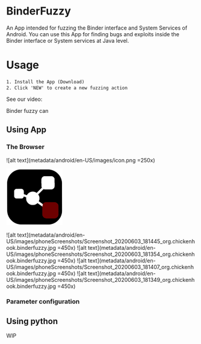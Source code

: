 # BinderFuzzy

An App intended for fuzzing the Binder interface and System Services of Android.
You can use this App for finding bugs and exploits inside the Binder interface or System services at Java level.

# Usage
```
1. Install the App (Download)
2. Click 'NEW' to create a new fuzzing action
```

See our video: []()

Binder fuzzy can

## Using App



### The Browser

![alt text](metadata/android/en-US/images/icon.png =250x)

<img src="metadata/android/en-US/images/icon.png" width="150">

![alt text](metadata/android/en-US/images/phoneScreenshots/Screenshot_20200603_181445_org.chickenhook.binderfuzzy.jpg =450x)
![alt text](metadata/android/en-US/images/phoneScreenshots/Screenshot_20200603_181354_org.chickenhook.binderfuzzy.jpg =450x)
![alt text](metadata/android/en-US/images/phoneScreenshots/Screenshot_20200603_181407_org.chickenhook.binderfuzzy.jpg =450x)
![alt text](metadata/android/en-US/images/phoneScreenshots/Screenshot_20200603_181349_org.chickenhook.binderfuzzy.jpg =450x)


### Parameter configuration


## Using python

WIP